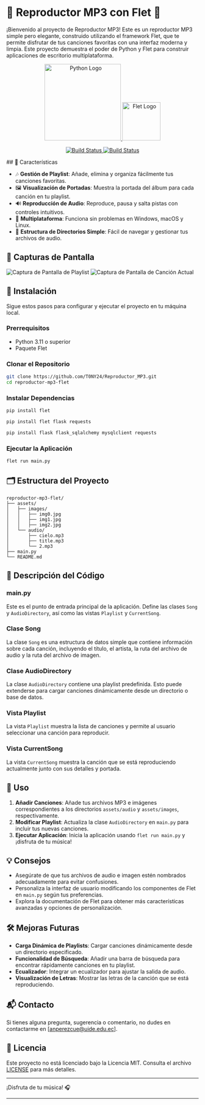 # 🎵 Reproductor MP3 con Flet 🎵
¡Bienvenido al proyecto de Reproductor MP3! Este es un reproductor MP3 simple pero elegante, construido utilizando el framework Flet, que te permite disfrutar de tus canciones favoritas con una interfaz moderna y limpia. Este proyecto demuestra el poder de Python y Flet para construir aplicaciones de escritorio multiplataforma.

<p align="center">
    <a href="https://www.python.org/">
        <img src="https://miro.medium.com/v2/resize:fit:640/1*dKU4uBSnJCs4jzkkuiALoQ.png" alt="Python Logo" width="200">
    </a>
    <a href="https://flet.io/">
        <img src="https://avatars.githubusercontent.com/u/102273996?v=4" alt="Flet Logo" width="100">
    </a>  
    
</p>
<p align="center">
    <a href="https://travis-ci.org/joemccann/dillinger">
        <img src="https://travis-ci.org/joemccann/dillinger.svg?branch=master" alt="Build Status">
    </a>
    <a href="https://travis-ci.org/joemccann/dillinger">
        <img src="https://travis-ci.org/joemccann/dillinger.svg?branch=master" alt="Build Status">
    </a>
</p>
## 🌟 Características

- 🎶 **Gestión de Playlist**: Añade, elimina y organiza fácilmente tus canciones favoritas.
- 🖼️ **Visualización de Portadas**: Muestra la portada del álbum para cada canción en tu playlist.
- 🔊 **Reproducción de Audio**: Reproduce, pausa y salta pistas con controles intuitivos.
- 🚀 **Multiplataforma**: Funciona sin problemas en Windows, macOS y Linux.
- 📂 **Estructura de Directorios Simple**: Fácil de navegar y gestionar tus archivos de audio.

## 📸 Capturas de Pantalla
![Captura de Pantalla de Playlist](assets/screenshots/playlist.png)
![Captura de Pantalla de Canción Actual](assets/screenshots/current_song.png)

## 🔧 Instalación

Sigue estos pasos para configurar y ejecutar el proyecto en tu máquina local.

### Prerrequisitos

- Python 3.11 o superior
- Paquete Flet

### Clonar el Repositorio

```bash
git clone https://github.com/T0NY24/Reproductor_MP3.git
cd reproductor-mp3-flet
```

### Instalar Dependencias

```bash
pip install flet
```
```bash
pip install flet flask requests
```
```bash
pip install flask flask_sqlalchemy mysqlclient requests

```

### Ejecutar la Aplicación

```bash
flet run main.py
```

## 🗂️ Estructura del Proyecto

```
reproductor-mp3-flet/
├── assets/
│   ├── images/
│   │   ├── img0.jpg
│   │   ├── img1.jpg
│   │   ├── img2.jpg
│   └── audio/
│       ├── cielo.mp3
│       ├── title.mp3
│       └── 2.mp3
├── main.py
└── README.md
```

## 📜 Descripción del Código

### main.py

Este es el punto de entrada principal de la aplicación. Define las clases `Song` y `AudioDirectory`, así como las vistas `Playlist` y `CurrentSong`.

### Clase Song

La clase `Song` es una estructura de datos simple que contiene información sobre cada canción, incluyendo el título, el artista, la ruta del archivo de audio y la ruta del archivo de imagen.

### Clase AudioDirectory

La clase `AudioDirectory` contiene una playlist predefinida. Esto puede extenderse para cargar canciones dinámicamente desde un directorio o base de datos.

### Vista Playlist

La vista `Playlist` muestra la lista de canciones y permite al usuario seleccionar una canción para reproducir.

### Vista CurrentSong

La vista `CurrentSong` muestra la canción que se está reproduciendo actualmente junto con sus detalles y portada.

## 🚀 Uso

1. **Añadir Canciones**: Añade tus archivos MP3 e imágenes correspondientes a los directorios `assets/audio` y `assets/images`, respectivamente.
2. **Modificar Playlist**: Actualiza la clase `AudioDirectory` en `main.py` para incluir tus nuevas canciones.
3. **Ejecutar Aplicación**: Inicia la aplicación usando `flet run main.py` y ¡disfruta de tu música!

## 💡 Consejos

- Asegúrate de que tus archivos de audio e imagen estén nombrados adecuadamente para evitar confusiones.
- Personaliza la interfaz de usuario modificando los componentes de Flet en `main.py` según tus preferencias.
- Explora la documentación de Flet para obtener más características avanzadas y opciones de personalización.

## 🛠️ Mejoras Futuras

- **Carga Dinámica de Playlists**: Cargar canciones dinámicamente desde un directorio especificado.
- **Funcionalidad de Búsqueda**: Añadir una barra de búsqueda para encontrar rápidamente canciones en tu playlist.
- **Ecualizador**: Integrar un ecualizador para ajustar la salida de audio.
- **Visualización de Letras**: Mostrar las letras de la canción que se está reproduciendo.

## 📬 Contacto

Si tienes alguna pregunta, sugerencia o comentario, no dudes en contactarme en [anperezcue@uide.edu.ec].

## 📜 Licencia

Este proyecto no está licenciado bajo la Licencia MIT. Consulta el archivo [LICENSE](LICENSE) para más detalles.

---

¡Disfruta de tu música! 🎧

---

